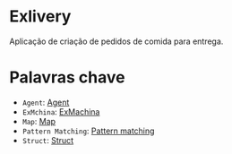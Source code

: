 # Exlivery
Aplicação de criação de pedidos de comida para entrega.

# Palavras chave
- `Agent`: [Agent](https://hexdocs.pm/elixir/Agent.html) 
- `ExMchina`: [ExMachina](https://hexdocs.pm/ex_machina/readme.html)
- `Map`: [Map](https://hexdocs.pm/elixir/Map.html/)
- `Pattern Matching`: [Pattern matching](https://hexdocs.pm/elixir/patterns-and-guards.html)
- `Struct`: [Struct](https://hexdocs.pm/elixir/Kernel.html#struct/2)
